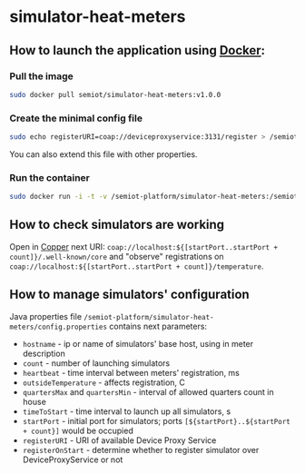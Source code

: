 # simulator-heat-meters

## How to launch the application using [Docker](https://www.docker.com/):

### Pull the image
```bash
sudo docker pull semiot/simulator-heat-meters:v1.0.0
```
### Create the minimal config file
```bash
sudo echo registerURI=coap://deviceproxyservice:3131/register > /semiot-platform/simulator-heat-meters/config.properties
```
You can also extend this file with other properties.

### Run the container
```bash
sudo docker run -i -t -v /semiot-platform/simulator-heat-meters:/semiot-platform/simulator-heat-meters -p 60000-61000/udp semiot/simulator-heat-meters
```

## How to check simulators are working

Open in [Copper](https://addons.mozilla.org/ru/firefox/addon/copper-270430/) next URI: `coap://localhost:${[startPort..startPort + count]}/.well-known/core` and "observe" registrations on `coap://localhost:${[startPort..startPort + count]}/temperature`. 

## How to manage simulators' configuration

Java properties file `/semiot-platform/simulator-heat-meters/config.properties` contains next parameters:

  * `hostname` - ip or name of simulators' base host, using in meter description 
  * `count` - number of launching simulators
  * `heartbeat` - time interval between meters' registration, ms
  * `outsideTemperature` - affects registration, C
  * `quartersMax` and `quartersMin` - interval of allowed quarters count in house
  * `timeToStart` - time interval to launch up all simulators, s
  * `startPort` - initial port for simulators; ports `[${startPort}..${startPort + count}]` would be occupied
  * `registerURI` - URI of available Device Proxy Service
  * `registerOnStart` - determine whether to register simulator over DeviceProxyService or not

